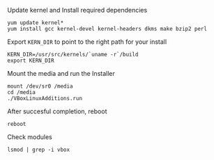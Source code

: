 Update kernel and Install required dependencies
```
yum update kernel*
yum install gcc kernel-devel kernel-headers dkms make bzip2 perl
```

Export `KERN_DIR` to point to the right path for your install
```
KERN_DIR=/usr/src/kernels/`uname -r`/build
export KERN_DIR
```

Mount the media and run the Installer
```
mount /dev/sr0 /media
cd /media
./VBoxLinuxAdditions.run
```

After succesful completion, reboot
```
reboot
```

Check modules
```
lsmod | grep -i vbox
```
